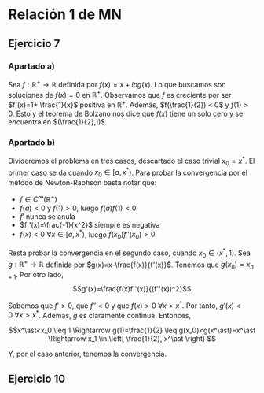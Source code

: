 # Relación 1 de MN

## Ejercicio 7

### Apartado a)

Sea $f: \mathbb{R^+} \longrightarrow \mathbb{R}$ definida por $f(x) = x + log(x)$. Lo que buscamos son soluciones de $f(x)=0$ en $\mathbb{R^+}$. Observamos que $f$ es creciente por ser $f'(x)=1+ \frac{1}{x}$ positiva en $\mathbb{R^+}$. Además, $f(\frac{1}{2}) < 0$ y $f(1)>0$.  Esto y el teorema de Bolzano nos dice que $f(x)$ tiene un solo cero y se encuentra en $(\frac{1}{2},1)$.

### Apartado b)

Divideremos el problema en tres casos, descartado el caso trivial $x_0=x^\ast$. El primer caso se da cuando $x_0 \in [a,x^\ast)$.
Para probar la convergencia por el método de Newton-Raphson basta notar que:

- $f \in C^\infty(\mathbb{R^+})$
- $f(a)<0$ y $f(1)>0$, luego $f(a)f(1)<0$
- $f'$ nunca se anula
- $f''(x)=\frac{-1}{x^2}$ siempre es negativa
- $f(x)<0 \ \forall x \in [a,x^* )$, luego $f(x_0)f''(x_0)>0$


Resta probar la convergencia en el segundo caso, cuando $x_0 \in (x^\ast,1)$. Sea $g: \mathbb{R^+} \longrightarrow \mathbb{R}$ definida por $g(x)=x-\frac{f(x)}{f'(x)}$. Tenemos que $g(x_n)=x_{n+1}$. Por otro lado,
$$g'(x)=\frac{f(x)f''(x)}{(f''(x))^2}$$

Sabemos que $f'>0$, que $f''<0$ y que $f(x)>0\ \forall x>x^\ast$. Por tanto, $g'(x)<0\ \forall x>x^\ast$. Además, $g$ es claramente continua. Entonces,

$$x^\ast<x_0 \leq 1 \Rightarrow g(1)=\frac{1}{2} \leq g(x_0)<g(x^\ast)=x^\ast \Rightarrow x_1 \in \left[ \frac{1}{2}, x^\ast \right) $$

Y, por el caso anterior, tenemos la convergencia.

## Ejercicio 10
